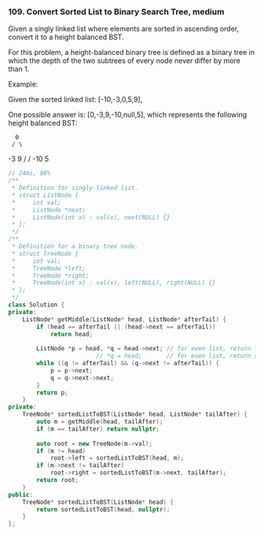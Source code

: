 ### 109. Convert Sorted List to Binary Search Tree, medium
Given a singly linked list where elements are sorted in ascending order, convert it to a height balanced BST.

For this problem, a height-balanced binary tree is defined as a binary tree in which the depth of the two subtrees of every node never differ by more than 1.

Example:

Given the sorted linked list: [-10,-3,0,5,9],

One possible answer is: [0,-3,9,-10,null,5], which represents the following height balanced BST:

      0
     / \
   -3   9
   /   /
 -10  5
```c++
// 24ms, 98%
/**
 * Definition for singly-linked list.
 * struct ListNode {
 *     int val;
 *     ListNode *next;
 *     ListNode(int x) : val(x), next(NULL) {}
 * };
 */
/**
 * Definition for a binary tree node.
 * struct TreeNode {
 *     int val;
 *     TreeNode *left;
 *     TreeNode *right;
 *     TreeNode(int x) : val(x), left(NULL), right(NULL) {}
 * };
 */
class Solution {
private:
    ListNode* getMiddle(ListNode* head, ListNode* afterTail) {
        if (head == afterTail || (head->next == afterTail))
            return head;
        
        ListNode *p = head, *q = head->next; // for even list, return first middle (2 for [1,2,3,4]
                         // *q = head;       // for even list, return second middle (3 for [1,2,3,4])
        while ((q != afterTail) && (q->next != afterTail)) {
            p = p->next;
            q = q->next->next;
        }
        return p;
    }
private:
    TreeNode* sortedListToBST(ListNode* head, ListNode* tailAfter) {
        auto m = getMiddle(head, tailAfter);
        if (m == tailAfter) return nullptr;
        
        auto root = new TreeNode(m->val);
        if (m != head)
            root->left = sortedListToBST(head, m);
        if (m->next != tailAfter)
            root->right = sortedListToBST(m->next, tailAfter);
        return root;
    }
public:
    TreeNode* sortedListToBST(ListNode* head) {
        return sortedListToBST(head, nullptr);
    }
};
```